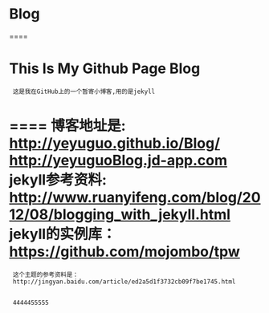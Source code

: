 Blog
====
====


This Is My Github Page Blog
====
     这是我在GitHub上的一个暂寄小博客,用的是jekyll
====
     博客地址是:
     http://yeyuguo.github.io/Blog/
     http://yeyuguoBlog.jd-app.com
     jekyll参考资料:
     http://www.ruanyifeng.com/blog/2012/08/blogging_with_jekyll.html
     jekyll的实例库：
     https://github.com/mojombo/tpw
====
     这个主题的参考资料是：
     http://jingyan.baidu.com/article/ed2a5d1f3732cb09f7be1745.html


	 4444455555